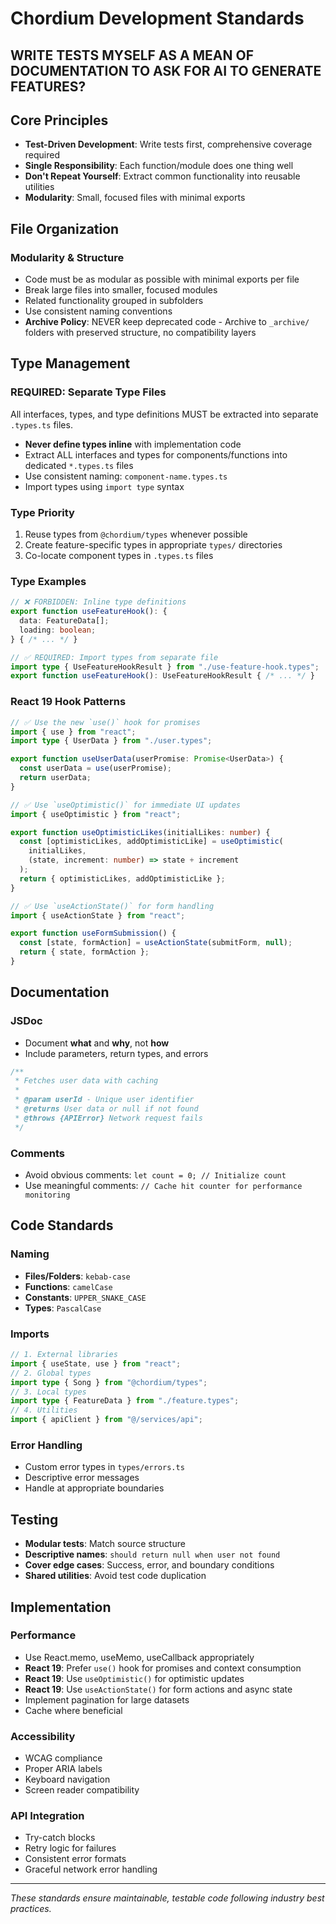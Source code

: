 # Chordium Development Standards

## WRITE TESTS MYSELF AS A MEAN OF DOCUMENTATION TO ASK FOR AI TO GENERATE FEATURES?

## Core Principles

- **Test-Driven Development**: Write tests first, comprehensive coverage required
- **Single Responsibility**: Each function/module does one thing well
- **Don't Repeat Yourself**: Extract common functionality into reusable utilities
- **Modularity**: Small, focused files with minimal exports

## File Organization

### **Modularity & Structure**

- Code must be as modular as possible with minimal exports per file
- Break large files into smaller, focused modules
- Related functionality grouped in subfolders
- Use consistent naming conventions
- **Archive Policy**: NEVER keep deprecated code - Archive to `_archive/` folders with preserved structure, no compatibility layers

## Type Management

### **REQUIRED: Separate Type Files**

All interfaces, types, and type definitions MUST be extracted into separate `.types.ts` files.

- **Never define types inline** with implementation code
- Extract ALL interfaces and types for components/functions into dedicated `*.types.ts` files
- Use consistent naming: `component-name.types.ts`
- Import types using `import type` syntax

### **Type Priority**

1. Reuse types from `@chordium/types` whenever possible
2. Create feature-specific types in appropriate `types/` directories
3. Co-locate component types in `.types.ts` files

### **Type Examples**

```typescript
// ❌ FORBIDDEN: Inline type definitions
export function useFeatureHook(): {
  data: FeatureData[];
  loading: boolean;
} { /* ... */ }

// ✅ REQUIRED: Import types from separate file
import type { UseFeatureHookResult } from "./use-feature-hook.types";
export function useFeatureHook(): UseFeatureHookResult { /* ... */ }
```

### **React 19 Hook Patterns**

```typescript
// ✅ Use the new `use()` hook for promises
import { use } from "react";
import type { UserData } from "./user.types";

export function useUserData(userPromise: Promise<UserData>) {
  const userData = use(userPromise);
  return userData;
}

// ✅ Use `useOptimistic()` for immediate UI updates
import { useOptimistic } from "react";

export function useOptimisticLikes(initialLikes: number) {
  const [optimisticLikes, addOptimisticLike] = useOptimistic(
    initialLikes,
    (state, increment: number) => state + increment
  );
  return { optimisticLikes, addOptimisticLike };
}

// ✅ Use `useActionState()` for form handling
import { useActionState } from "react";

export function useFormSubmission() {
  const [state, formAction] = useActionState(submitForm, null);
  return { state, formAction };
}
```

## Documentation

### **JSDoc**

- Document **what** and **why**, not **how**
- Include parameters, return types, and errors

```typescript
/**
 * Fetches user data with caching
 * 
 * @param userId - Unique user identifier
 * @returns User data or null if not found
 * @throws {APIError} Network request fails
 */
```

### **Comments**

- Avoid obvious comments: `let count = 0; // Initialize count`
- Use meaningful comments: `// Cache hit counter for performance monitoring`

## Code Standards

### **Naming**

- **Files/Folders**: `kebab-case`
- **Functions**: `camelCase`
- **Constants**: `UPPER_SNAKE_CASE`
- **Types**: `PascalCase`

### **Imports**

```typescript
// 1. External libraries
import { useState, use } from "react";
// 2. Global types
import type { Song } from "@chordium/types";
// 3. Local types
import type { FeatureData } from "./feature.types";
// 4. Utilities
import { apiClient } from "@/services/api";
```

### **Error Handling**

- Custom error types in `types/errors.ts`
- Descriptive error messages
- Handle at appropriate boundaries

## Testing

- **Modular tests**: Match source structure
- **Descriptive names**: `should return null when user not found`
- **Cover edge cases**: Success, error, and boundary conditions
- **Shared utilities**: Avoid test code duplication

## Implementation

### **Performance**

- Use React.memo, useMemo, useCallback appropriately
- **React 19**: Prefer `use()` hook for promises and context consumption
- **React 19**: Use `useOptimistic()` for optimistic updates
- **React 19**: Use `useActionState()` for form actions and async state
- Implement pagination for large datasets
- Cache where beneficial

### **Accessibility**

- WCAG compliance
- Proper ARIA labels
- Keyboard navigation
- Screen reader compatibility

### **API Integration**

- Try-catch blocks
- Retry logic for failures
- Consistent error formats
- Graceful network error handling

---

*These standards ensure maintainable, testable code following industry best practices.*
